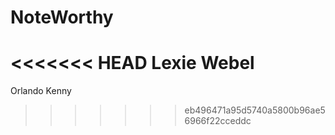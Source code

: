 # NoteWorthy
<<<<<<< HEAD
Lexie Webel  
=======

Orlando Kenny
>>>>>>> eb496471a95d5740a5800b96ae56966f22cceddc
